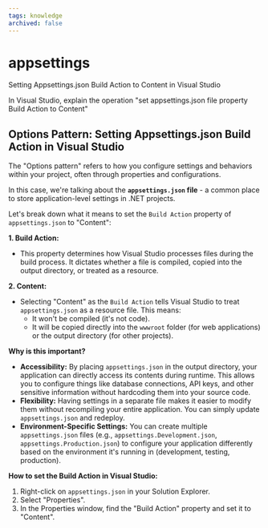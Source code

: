 ```yaml
---
tags: knowledge
archived: false
---
```

# appsettings

Setting Appsettings.json Build Action to Content in Visual Studio

In Visual Studio, explain the operation "set appsettings.json file property Build Action to Content"

## Options Pattern: Setting Appsettings.json Build Action in Visual Studio

The "Options pattern" refers to how you configure settings and behaviors within your project, often through properties and configurations. 

In this case, we're talking about the **`appsettings.json` file** - a common place to store application-level settings in .NET projects. 

Let's break down what it means to set the `Build Action` property of `appsettings.json` to "Content":

**1. Build Action:**

* This property determines how Visual Studio processes files during the build process. It dictates whether a file is compiled, copied into the output directory, or treated as a resource.

**2. Content:**

*  Selecting "Content" as the `Build Action` tells Visual Studio to treat `appsettings.json` as a resource file. This means:
    * It won't be compiled (it's not code).
    * It will be copied directly into the `wwwroot` folder (for web applications) or the output directory (for other projects).

**Why is this important?**

* **Accessibility:** By placing `appsettings.json` in the output directory, your application can directly access its contents during runtime. This allows you to configure things like database connections, API keys, and other sensitive information without hardcoding them into your source code.
* **Flexibility:**  Having settings in a separate file makes it easier to modify them without recompiling your entire application. You can simply update `appsettings.json` and redeploy.
* **Environment-Specific Settings:** You can create multiple `appsettings.json` files (e.g., `appsettings.Development.json`, `appsettings.Production.json`) to configure your application differently based on the environment it's running in (development, testing, production).

**How to set the Build Action in Visual Studio:**

1. Right-click on `appsettings.json` in your Solution Explorer.
2. Select "Properties".
3. In the Properties window, find the "Build Action" property and set it to "Content".
